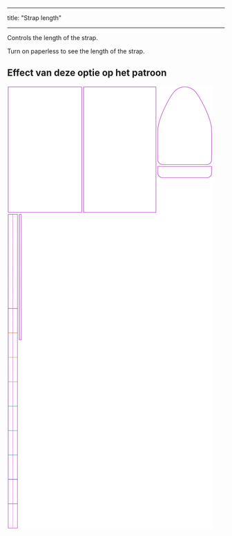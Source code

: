- - -
title: "Strap length"
- - -

Controls the length of the strap.

<Tip>

Turn on paperless to see the length of the strap.

</Tip>

## Effect van deze optie op het patroon

![This image shows the effect of this option by superimposing several variants that have a different value for this option](hortensia_straplength_sample.svg "Effect of this option on the pattern")
